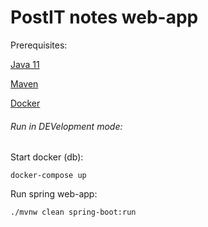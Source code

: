# PostIT notes web-app

Prerequisites:

[Java 11](https://www.oracle.com/java/technologies/downloads/)

[Maven](https://maven.apache.org/download.cgi)

[Docker](https://www.docker.com/products/personal)

###### Run in DEVelopment mode:

Start docker (db):

`docker-compose up`

Run spring web-app:

`./mvnw clean spring-boot:run
`
